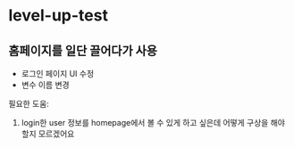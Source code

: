 # level-up-test

## 홈페이지를 일단 끌어다가 사용

- 로그인 페이지 UI 수정
- 변수 이름 변경

필요한 도움:

1. login한 user 정보를 homepage에서 볼 수 있게 하고 싶은데 어떻게 구상을
   해야 할지 모르겠어요
